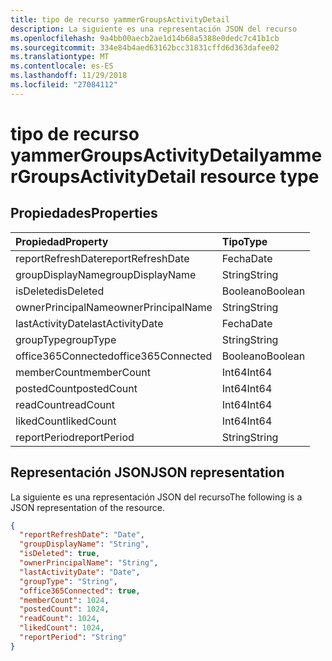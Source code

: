 ```yaml
---
title: tipo de recurso yammerGroupsActivityDetail
description: La siguiente es una representación JSON del recurso
ms.openlocfilehash: 9a4bb00aecb2ae1d14b68a5388e0dedc7c41b1cb
ms.sourcegitcommit: 334e84b4aed63162bcc31831cffd6d363dafee02
ms.translationtype: MT
ms.contentlocale: es-ES
ms.lasthandoff: 11/29/2018
ms.locfileid: "27084112"
---
```

# <a name="yammergroupsactivitydetail-resource-type"></a><span data-ttu-id="73cf5-103">tipo de recurso yammerGroupsActivityDetail</span><span class="sxs-lookup"><span data-stu-id="73cf5-103">yammerGroupsActivityDetail resource type</span></span>

## <a name="properties"></a><span data-ttu-id="73cf5-104">Propiedades</span><span class="sxs-lookup"><span data-stu-id="73cf5-104">Properties</span></span>

| <span data-ttu-id="73cf5-105">Propiedad</span><span class="sxs-lookup"><span data-stu-id="73cf5-105">Property</span></span>           | <span data-ttu-id="73cf5-106">Tipo</span><span class="sxs-lookup"><span data-stu-id="73cf5-106">Type</span></span>    |
| :----------------- | :------ |
| <span data-ttu-id="73cf5-107">reportRefreshDate</span><span class="sxs-lookup"><span data-stu-id="73cf5-107">reportRefreshDate</span></span>  | <span data-ttu-id="73cf5-108">Fecha</span><span class="sxs-lookup"><span data-stu-id="73cf5-108">Date</span></span>    |
| <span data-ttu-id="73cf5-109">groupDisplayName</span><span class="sxs-lookup"><span data-stu-id="73cf5-109">groupDisplayName</span></span>   | <span data-ttu-id="73cf5-110">String</span><span class="sxs-lookup"><span data-stu-id="73cf5-110">String</span></span>  |
| <span data-ttu-id="73cf5-111">isDeleted</span><span class="sxs-lookup"><span data-stu-id="73cf5-111">isDeleted</span></span>          | <span data-ttu-id="73cf5-112">Booleano</span><span class="sxs-lookup"><span data-stu-id="73cf5-112">Boolean</span></span> |
| <span data-ttu-id="73cf5-113">ownerPrincipalName</span><span class="sxs-lookup"><span data-stu-id="73cf5-113">ownerPrincipalName</span></span> | <span data-ttu-id="73cf5-114">String</span><span class="sxs-lookup"><span data-stu-id="73cf5-114">String</span></span>  |
| <span data-ttu-id="73cf5-115">lastActivityDate</span><span class="sxs-lookup"><span data-stu-id="73cf5-115">lastActivityDate</span></span>   | <span data-ttu-id="73cf5-116">Fecha</span><span class="sxs-lookup"><span data-stu-id="73cf5-116">Date</span></span>    |
| <span data-ttu-id="73cf5-117">groupType</span><span class="sxs-lookup"><span data-stu-id="73cf5-117">groupType</span></span>          | <span data-ttu-id="73cf5-118">String</span><span class="sxs-lookup"><span data-stu-id="73cf5-118">String</span></span>  |
| <span data-ttu-id="73cf5-119">office365Connected</span><span class="sxs-lookup"><span data-stu-id="73cf5-119">office365Connected</span></span> | <span data-ttu-id="73cf5-120">Booleano</span><span class="sxs-lookup"><span data-stu-id="73cf5-120">Boolean</span></span> |
| <span data-ttu-id="73cf5-121">memberCount</span><span class="sxs-lookup"><span data-stu-id="73cf5-121">memberCount</span></span>        | <span data-ttu-id="73cf5-122">Int64</span><span class="sxs-lookup"><span data-stu-id="73cf5-122">Int64</span></span>   |
| <span data-ttu-id="73cf5-123">postedCount</span><span class="sxs-lookup"><span data-stu-id="73cf5-123">postedCount</span></span>        | <span data-ttu-id="73cf5-124">Int64</span><span class="sxs-lookup"><span data-stu-id="73cf5-124">Int64</span></span>   |
| <span data-ttu-id="73cf5-125">readCount</span><span class="sxs-lookup"><span data-stu-id="73cf5-125">readCount</span></span>          | <span data-ttu-id="73cf5-126">Int64</span><span class="sxs-lookup"><span data-stu-id="73cf5-126">Int64</span></span>   |
| <span data-ttu-id="73cf5-127">likedCount</span><span class="sxs-lookup"><span data-stu-id="73cf5-127">likedCount</span></span>         | <span data-ttu-id="73cf5-128">Int64</span><span class="sxs-lookup"><span data-stu-id="73cf5-128">Int64</span></span>   |
| <span data-ttu-id="73cf5-129">reportPeriod</span><span class="sxs-lookup"><span data-stu-id="73cf5-129">reportPeriod</span></span>       | <span data-ttu-id="73cf5-130">String</span><span class="sxs-lookup"><span data-stu-id="73cf5-130">String</span></span>  |

## <a name="json-representation"></a><span data-ttu-id="73cf5-131">Representación JSON</span><span class="sxs-lookup"><span data-stu-id="73cf5-131">JSON representation</span></span>

<span data-ttu-id="73cf5-132">La siguiente es una representación JSON del recurso</span><span class="sxs-lookup"><span data-stu-id="73cf5-132">The following is a JSON representation of the resource.</span></span>

<!-- {
  "blockType": "resource",
  "@odata.type": "microsoft.graph.yammerGroupsActivityDetail"
} -->

```json
{
  "reportRefreshDate": "Date", 
  "groupDisplayName": "String", 
  "isDeleted": true, 
  "ownerPrincipalName": "String", 
  "lastActivityDate": "Date", 
  "groupType": "String", 
  "office365Connected": true, 
  "memberCount": 1024, 
  "postedCount": 1024, 
  "readCount": 1024, 
  "likedCount": 1024, 
  "reportPeriod": "String"
}
```
